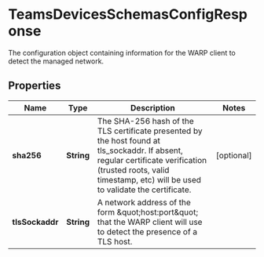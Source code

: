 

# TeamsDevicesSchemasConfigResponse

The configuration object containing information for the WARP client to detect the managed network.

## Properties

| Name | Type | Description | Notes |
|------------ | ------------- | ------------- | -------------|
|**sha256** | **String** | The SHA-256 hash of the TLS certificate presented by the host found at tls_sockaddr. If absent, regular certificate verification (trusted roots, valid timestamp, etc) will be used to validate the certificate. |  [optional] |
|**tlsSockaddr** | **String** | A network address of the form \&quot;host:port\&quot; that the WARP client will use to detect the presence of a TLS host. |  |




